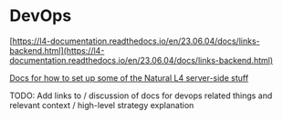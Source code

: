 # DevOps

[https://l4-documentation.readthedocs.io/en/23.06.04/docs/links-backend.html](https://l4-documentation.readthedocs.io/en/23.06.04/docs/links-backend.html)

[Docs for how to set up some of the Natural L4 server-side stuff](https://github.com/smucclaw/gsheet/tree/main/natural4-server)

TODO: Add links to / discussion of docs for devops related things and relevant context / high-level strategy explanation
